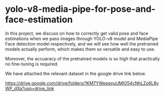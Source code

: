 # yolo-v8-media-pipe-for-pose-and-face-estimation
In this project, we discuss on how to correctly get valid pose and face estimations when we pass images through YOLO-v8 model and MediaPipe Face detection model respectively,
and we will see how well the pretrained models actually perform, which makes them so versatile and easy to use. 

Moreover, the accuaracy of the pretrained models is so high that practically no fine-tuning is required.

We have attached the relevant dataset in the google drive link below.

https://drive.google.com/drive/folders/1KM7YWeeqyuUMlO54cNhLZo6L8yWP_dXa?usp=drive_link
